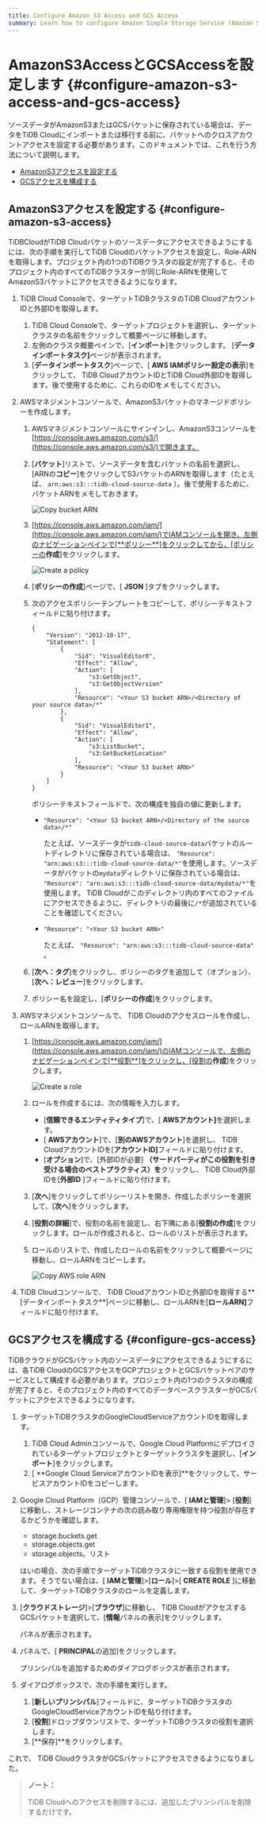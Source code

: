 ```yaml
---
title: Configure Amazon S3 Access and GCS Access
summary: Learn how to configure Amazon Simple Storage Service (Amazon S3) access and Google Cloud Storage (GCS) access.
---
```


# AmazonS3AccessとGCSAccessを設定します {#configure-amazon-s3-access-and-gcs-access}

ソースデータがAmazonS3またはGCSバケットに保存されている場合は、データをTiDB Cloudにインポートまたは移行する前に、バケットへのクロスアカウントアクセスを設定する必要があります。このドキュメントでは、これを行う方法について説明します。

-   [AmazonS3アクセスを設定する](#configure-amazon-s3-access)
-   [GCSアクセスを構成する](#configure-gcs-access)

## AmazonS3アクセスを設定する {#configure-amazon-s3-access}

TiDBCloudがTiDB Cloudバケットのソースデータにアクセスできるようにするには、次の手順を実行してTiDB Cloudのバケットアクセスを設定し、Role-ARNを取得します。プロジェクト内の1つのTiDBクラスタの設定が完了すると、そのプロジェクト内のすべてのTiDBクラスターが同じRole-ARNを使用してAmazonS3バケットにアクセスできるようになります。

1.  TiDB Cloud Consoleで、ターゲットTiDBクラスタのTiDB CloudアカウントIDと外部IDを取得します。

    1.  TiDB Cloud Consoleで、ターゲットプロジェクトを選択し、ターゲットクラスタの名前をクリックして概要ページに移動します。
    2.  左側のクラスタ概要ペインで、[**インポート**]をクリックします。 [<strong>データインポートタスク]</strong>ページが表示されます。
    3.  [**データインポートタスク**]ページで、[ <strong>AWS IAMポリシー設定の表示</strong>]をクリックして、 TiDB CloudアカウントIDとTiDB Cloud外部IDを取得します。後で使用するために、これらのIDをメモしてください。

2.  AWSマネジメントコンソールで、AmazonS3バケットのマネージドポリシーを作成します。

    1.  AWSマネジメントコンソールにサインインし、AmazonS3コンソールを[https://console.aws.amazon.com/s3/](https://console.aws.amazon.com/s3/)で開きます。

    2.  [**バケット**]リストで、ソースデータを含むバケットの名前を選択し、[ARNの<strong>コピー</strong>]をクリックしてS3バケットのARNを取得します（たとえば、 `arn:aws:s3:::tidb-cloud-source-data` ）。後で使用するために、バケットARNをメモしておきます。

        ![Copy bucket ARN](/media/tidb-cloud/copy-bucket-arn.png)

    3.  [https://console.aws.amazon.com/iam/](https://console.aws.amazon.com/iam/)でIAMコンソールを開き、左側のナビゲーションペインで[**ポリシー**]をクリックしてから、[ポリシーの<strong>作成</strong>]をクリックします。

        ![Create a policy](/media/tidb-cloud/aws-create-policy.png)

    4.  [**ポリシーの作成**]ページで、[ <strong>JSON</strong> ]タブをクリックします。

    5.  次のアクセスポリシーテンプレートをコピーして、ポリシーテキストフィールドに貼り付けます。

        ```
        {
            "Version": "2012-10-17",
            "Statement": [
                {
                    "Sid": "VisualEditor0",
                    "Effect": "Allow",
                    "Action": [
                        "s3:GetObject",
                        "s3:GetObjectVersion"
                    ],
                    "Resource": "<Your S3 bucket ARN>/<Directory of your source data>/*"
                },
                {
                    "Sid": "VisualEditor1",
                    "Effect": "Allow",
                    "Action": [
                        "s3:ListBucket",
                        "s3:GetBucketLocation"
                    ],
                    "Resource": "<Your S3 bucket ARN>"
                }
            ]
        }
        ```

        ポリシーテキストフィールドで、次の構成を独自の値に更新します。

        -   `"Resource": "<Your S3 bucket ARN>/<Directory of the source data>/*"`

            たとえば、ソースデータが`tidb-cloud-source-data`バケットのルートディレクトリに保存されている場合は、 `"Resource": "arn:aws:s3:::tidb-cloud-source-data/*"`を使用します。ソースデータがバケットの`mydata`ディレクトリに保存されている場合は、 `"Resource": "arn:aws:s3:::tidb-cloud-source-data/mydata/*"`を使用します。 TiDB Cloudがこのディレクトリ内のすべてのファイルにアクセスできるように、ディレクトリの最後に`/*`が追加されていることを確認してください。

        -   `"Resource": "<Your S3 bucket ARN>"`

            たとえば、 `"Resource": "arn:aws:s3:::tidb-cloud-source-data"` 。

    6.  [**次へ：タグ**]をクリックし、ポリシーのタグを追加して（オプション）、[<strong>次へ：レビュー</strong>]をクリックします。

    7.  ポリシー名を設定し、[**ポリシーの作成**]をクリックします。

3.  AWSマネジメントコンソールで、 TiDB Cloudのアクセスロールを作成し、ロールARNを取得します。

    1.  [https://console.aws.amazon.com/iam/](https://console.aws.amazon.com/iam/)のIAMコンソールで、左側のナビゲーションペインで[**役割**]をクリックし、[役割の<strong>作成</strong>]をクリックします。

        ![Create a role](/media/tidb-cloud/aws-create-role.png)

    2.  ロールを作成するには、次の情報を入力します。

        -   [**信頼できるエンティティタイプ**]で、[ <strong>AWSアカウント]</strong>を選択します。
        -   [ **AWSアカウント**]で、[<strong>別のAWSアカウント</strong>]を選択し、 TiDB CloudアカウントIDを[<strong>アカウントID]</strong>フィールドに貼り付けます。
        -   [**オプション**]で、[外部IDが必要] <strong>（サードパーティがこの役割を引き受ける場合のベストプラクティス）を</strong>クリックし、 TiDB Cloud外部IDを[<strong>外部ID</strong> ]フィールドに貼り付けます。

    3.  [**次へ**]をクリックしてポリシーリストを開き、作成したポリシーを選択して、[<strong>次へ</strong>]をクリックします。

    4.  [**役割の詳細**]で、役割の名前を設定し、右下隅にある[<strong>役割の作成</strong>]をクリックします。ロールが作成されると、ロールのリストが表示されます。

    5.  ロールのリストで、作成したロールの名前をクリックして概要ページに移動し、ロールARNをコピーします。

        ![Copy AWS role ARN](/media/tidb-cloud/aws-role-arn.png)

4.  TiDB Cloudコンソールで、 TiDB CloudアカウントIDと外部IDを取得する**[データインポートタスク**]ページに移動し、ロールARNを[<strong>ロールARN]</strong>フィールドに貼り付けます。

## GCSアクセスを構成する {#configure-gcs-access}

TiDBクラウドがGCSバケット内のソースデータにアクセスできるようにするには、各TiDB CloudのGCSアクセスをGCPプロジェクトとGCSバケットペアのサービスとして構成する必要があります。プロジェクト内の1つのクラスタの構成が完了すると、そのプロジェクト内のすべてのデータベースクラスターがGCSバケットにアクセスできるようになります。

1.  ターゲットTiDBクラスタのGoogleCloudServiceアカウントIDを取得します。

    1.  TiDB Cloud Adminコンソールで、Google Cloud Platformにデプロイされているターゲットプロジェクトとターゲットクラスタを選択し、[**インポート**]をクリックします。
    2.  [ **Google Cloud ServiceアカウントIDを表示]**をクリックして、サービスアカウントIDをコピーします。

2.  Google Cloud Platform（GCP）管理コンソールで、[ **IAMと管理**]&gt; [<strong>役割</strong>]に移動し、ストレージコンテナの次の読み取り専用権限を持つ役割が存在するかどうかを確認します。

    -   storage.buckets.get
    -   storage.objects.get
    -   storage.objects。リスト

    はいの場合、次の手順でターゲットTiDBクラスタに一致する役割を使用できます。そうでない場合は、[ **IAMと管理**]&gt;[<strong>ロール</strong>]&gt;[ <strong>CREATE ROLE</strong> ]に移動して、ターゲットTiDBクラスタのロールを定義します。

3.  [**クラウドストレージ**]&gt;[<strong>ブラウザ</strong>]に移動し、 TiDB CloudがアクセスするGCSバケットを選択して、[<strong>情報</strong>パネルの表示]をクリックします。

    パネルが表示されます。

4.  パネルで、[ **PRINCIPAL**の追加]をクリックします。

    プリンシパルを追加するためのダイアログボックスが表示されます。

5.  ダイアログボックスで、次の手順を実行します。

    1.  [**新しいプリンシパル**]フィールドに、ターゲットTiDBクラスタのGoogleCloudServiceアカウントIDを貼り付けます。
    2.  [**役割**]ドロップダウンリストで、ターゲットTiDBクラスタの役割を選択します。
    3.  [**保存]**をクリックします。

これで、 TiDB CloudクラスタがGCSバケットにアクセスできるようになりました。

> **ノート：**
>
> TiDB Cloudへのアクセスを削除するには、追加したプリンシパルを削除するだけです。

